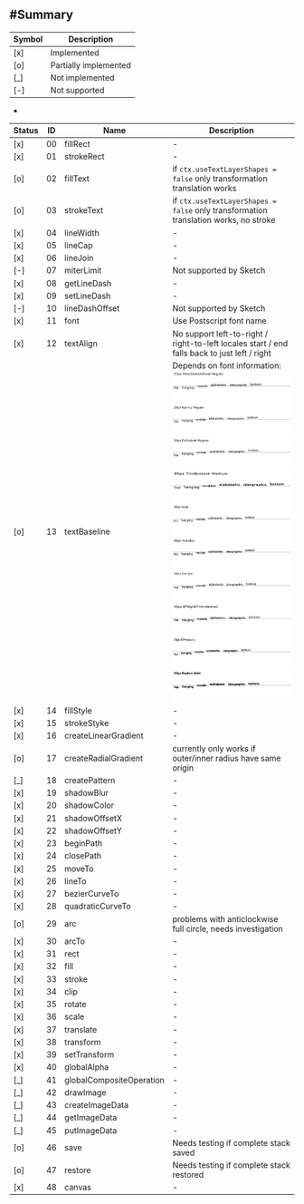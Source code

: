 #Summary
-

| Symbol | Description |
|--------|-------------|
| [x] | Implemented
| [o] | Partially implemented |
| [_] | Not implemented |
| [-] | Not supported |


-

| Status | ID | Name | Description |
|--------|----|------|-------------|
| [x]    | 00 | fillRect | - |
| [x]    | 01 | strokeRect | - |
| [o]    | 02 | fillText | if `ctx.useTextLayerShapes = false` only transformation translation works
| [o]    | 03 | strokeText | if `ctx.useTextLayerShapes = false` only transformation translation works, no stroke |
| [x]    | 04 | lineWidth | - |
| [x]    | 05 | lineCap | - |
| [x]    | 06 | lineJoin | - |
| [-]    | 07 | miterLimit | Not supported by Sketch |
| [x]    | 08 | getLineDash | - |
| [x]    | 09 | setLineDash | - |
| [-]    | 10 | lineDashOffset | Not supported by Sketch |
| [x]    | 11 | font | Use Postscript font name |
| [x]    | 12 | textAlign | No support left-to-right / right-to-left locales start / end falls back to just left / right |
| [o]    | 13 | textBaseline | Depends on font information: ![](./summary-assets/13-textBaseline-sample-00.png) ![](./summary-assets/13-textBaseline-sample-01.png) ![](./summary-assets/13-textBaseline-sample-02.png) ![](./summary-assets/13-textBaseline-sample-03.png) ![](./summary-assets/13-textBaseline-sample-04.png) ![](./summary-assets/13-textBaseline-sample-05.png) ![](./summary-assets/13-textBaseline-sample-06.png) ![](./summary-assets/13-textBaseline-sample-07.png) ![](./summary-assets/13-textBaseline-sample-08.png) ![](./summary-assets/13-textBaseline-sample-09.png)
| [x]    | 14 | fillStyle | - |
| [x]    | 15 | strokeStyke | - |
| [x]    | 16 | createLinearGradient | - |
| [o]    | 17 | createRadialGradient | currently only works if outer/inner radius have same origin |
| [_]    | 18 | createPattern | - |
| [x]    | 19 | shadowBlur | - |
| [x]    | 20 | shadowColor | - |
| [x]    | 21 | shadowOffsetX | - |
| [x]    | 22 | shadowOffsetY | - |
| [x]    | 23 | beginPath | - |
| [x]    | 24 | closePath | - |
| [x]    | 25 | moveTo | - |
| [x]    | 26 | lineTo | - |
| [x]    | 27 | bezierCurveTo | - |
| [x]    | 28 | quadraticCurveTo | - |
| [o]    | 29 | arc | problems with anticlockwise full circle, needs investigation |
| [x]    | 30 | arcTo | - |
| [x]    | 31 | rect | - |
| [x]    | 32 | fill | - |
| [x]    | 33 | stroke | - |
| [x]    | 34 | clip | - |
| [x]    | 35 | rotate | - |
| [x]    | 36 | scale | - |
| [x]    | 37 | translate | - |
| [x]    | 38 | transform | - |
| [x]    | 39 | setTransform | - |
| [x]    | 40 | globalAlpha | - |
| [_]    | 41 | globalCompositeOperation | - |
| [_]    | 42 | drawImage | - |
| [_]    | 43 | createImageData | - |
| [_]    | 44 | getImageData | - |
| [_]    | 45 | putImageData | - |
| [o]    | 46 | save | Needs testing if complete stack saved |
| [o]    | 47 | restore | Needs testing if complete stack restored  |
| [x]    | 48 | canvas | - |

